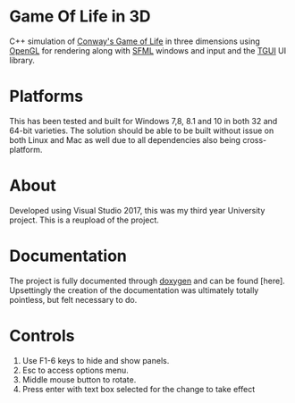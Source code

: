 # Game Of Life in 3D
C++ simulation of [Conway's Game of Life](https://en.wikipedia.org/wiki/Conway's_Game_of_Life) in three dimensions using [OpenGL](https://www.opengl.org/) for rendering along with [SFML](https://www.sfml-dev.org/) windows and input and the [TGUI](https://tgui.eu/) UI library.
# Platforms
This has been tested and built for Windows 7,8, 8.1 and 10 in both 32 and 64-bit varieties. The solution should be able to be built without issue on both Linux and Mac as well due to all dependencies also being cross-platform.
# About
Developed using Visual Studio 2017, this was my third year University project. This is a reupload of the project.
# Documentation
The project is fully documented through [doxygen](http://doxygen.nl/) and can be found [here]. Upsettingly the creation of the documentation was ultimately totally pointless, but felt necessary to do.

# Controls
1. Use F1-6 keys to hide and show panels.
2. Esc to access options menu.
3. Middle mouse button to rotate.
4. Press enter with text box selected for the change to take effect
